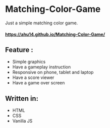 # Matching-Color-Game
Just a simple matching color game.
#### https://ahu14.github.io/Matching-Color-Game/

## Feature :
- Simple graphics
- Have a gameplay instruction
- Responsive on phone, tablet and laptop
- Have a score viewer
- Have a game over screen

## Written in:
- HTML
- CSS 
- Vanilla JS
